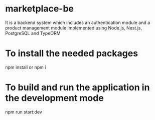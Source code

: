 # marketplace-be
It is a backend system which includes an authentication module and a product management module implemented using Node.js, Nest.js, PostgreSQL and TypeORM

# To install the needed packages
npm install or npm i

# To build and run the application in the development mode
npm run start:dev
